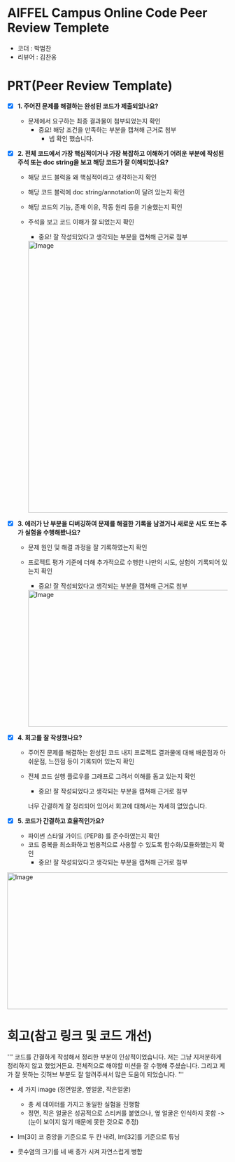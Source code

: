 # AIFFEL Campus Online Code Peer Review Templete
- 코더 : 박범찬
- 리뷰어 : 김찬웅


# PRT(Peer Review Template)
- [x]  **1. 주어진 문제를 해결하는 완성된 코드가 제출되었나요?**
    - 문제에서 요구하는 최종 결과물이 첨부되었는지 확인
        - 중요! 해당 조건을 만족하는 부분을 캡쳐해 근거로 첨부
            - 넵 확인 했습니다.  
    
- [x]  **2. 전체 코드에서 가장 핵심적이거나 가장 복잡하고 이해하기 어려운 부분에 작성된 
주석 또는 doc string을 보고 해당 코드가 잘 이해되었나요?**
    - 해당 코드 블럭을 왜 핵심적이라고 생각하는지 확인
    - 해당 코드 블럭에 doc string/annotation이 달려 있는지 확인
    - 해당 코드의 기능, 존재 이유, 작동 원리 등을 기술했는지 확인
    - 주석을 보고 코드 이해가 잘 되었는지 확인
        - 중요! 잘 작성되었다고 생각되는 부분을 캡쳐해 근거로 첨부

         <img width="640" height="620" alt="Image" src="https://github.com/user-attachments/assets/406cb804-ace2-468d-af13-4ec67cb7857f" />
- [x]  **3. 에러가 난 부분을 디버깅하여 문제를 해결한 기록을 남겼거나
새로운 시도 또는 추가 실험을 수행해봤나요?**
    - 문제 원인 및 해결 과정을 잘 기록하였는지 확인
    - 프로젝트 평가 기준에 더해 추가적으로 수행한 나만의 시도, 
    실험이 기록되어 있는지 확인
        - 중요! 잘 작성되었다고 생각되는 부분을 캡쳐해 근거로 첨부

        <img width="603" height="312" alt="Image" src="https://github.com/user-attachments/assets/e64f45db-4301-450e-bdd7-d1a9baf62a29" />

- [x]  **4. 회고를 잘 작성했나요?**
    - 주어진 문제를 해결하는 완성된 코드 내지 프로젝트 결과물에 대해
    배운점과 아쉬운점, 느낀점 등이 기록되어 있는지 확인
    - 전체 코드 실행 플로우를 그래프로 그려서 이해를 돕고 있는지 확인
        - 중요! 잘 작성되었다고 생각되는 부분을 캡쳐해 근거로 첨부

        너무 간결하게 잘 정리되어 있어서 회고에 대해서는 자세히 없었습니다.
- [x]  **5. 코드가 간결하고 효율적인가요?**
    - 파이썬 스타일 가이드 (PEP8) 를 준수하였는지 확인
    - 코드 중복을 최소화하고 범용적으로 사용할 수 있도록 함수화/모듈화했는지 확인
        - 중요! 잘 작성되었다고 생각되는 부분을 캡쳐해 근거로 첨부

<img width="603" height="312" alt="Image" src="https://github.com/user-attachments/assets/e64f45db-4301-450e-bdd7-d1a9baf62a29" />

# 회고(참고 링크 및 코드 개선)
'''
 코드를 간결하게 작성해서 정리한 부분이 인상적이었습니다.
 저는 그냥 지저분하게 정리하지 않고 했었거든요.
 전체적으로 해야할 미션을 잘 수행해 주셨습니다.
 그리고 제가 잘 못하는 깃허브 부분도 잘 알려주셔서 많은 도움이 되었습니다.
'''

- 세 가지 image (정면얼굴, 옆얼굴, 작은얼굴)
    - 총 세 데이터를 가지고 동일한 실험을 진행함
    - 정면, 작은 얼굴은 성공적으로 스티커를 붙였으나, 옆 얼굴은 인식하지 못함
      -> (눈이 보이지 않기 때문에 못한 것으로 추정)

- lm[30] 코 중앙을 기준으로 두 칸 내려, lm[32]를 기준으로 튜닝

- 콧수염의 크기를 네 배 증가 시켜 자연스럽게 병합


